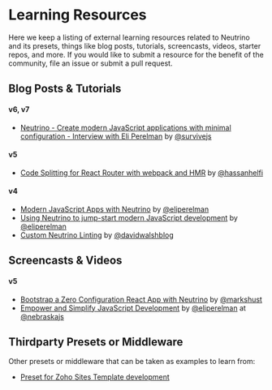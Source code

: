 # Learning Resources

Here we keep a listing of external learning resources related to Neutrino and its presets, things like blog posts,
tutorials, screencasts, videos, starter repos, and more. If you would like to submit a resource for the benefit of the
community, file an issue or submit a pull request.

## Blog Posts & Tutorials

#### v6, v7

* [Neutrino - Create modern JavaScript applications with minimal configuration - Interview with Eli Perelman](https://survivejs.com/blog/neutrino-interview/) by [@survivejs](https://twitter.com/survivejs)

#### v5

* [Code Splitting for React Router with webpack and HMR](https://hackernoon.com/code-splitting-for-react-router-with-webpack-and-hmr-bb509968e86f) by [@hassanhelfi](https://twitter.com/hassanhelfi)

#### v4

* [Modern JavaScript Apps with Neutrino](https://davidwalsh.name/neutrino) by [@eliperelman](https://twitter.com/eliperelman)
* [Using Neutrino to jump-start modern JavaScript development](https://hacks.mozilla.org/2017/02/using-neutrino-for-modern-javascript-development/) by [@eliperelman](https://twitter.com/eliperelman)
* [Custom Neutrino Linting](https://davidwalsh.name/neutrino-linting) by [@davidwalshblog](https://twitter.com/davidwalshblog)

## Screencasts & Videos

#### v5

* [Bootstrap a Zero Configuration React App with Neutrino](https://egghead.io/lessons/react-bootstrap-a-zero-configuration-react-app-with-neutrino) by [@markshust](https://twitter.com/markshust)
* [Empower and Simplify JavaScript Development](https://www.youtube.com/watch?v=fz5jMdmKmRI) by [@eliperelman](https://twitter.com/eliperelman) at [@nebraskajs](https://nebraskajs.com)

## Thirdparty Presets or Middleware

Other presets or middleware that can be taken as examples to learn from:

* [Preset for Zoho Sites Template development](https://gitlab.com/ringods/neutrino-preset-zoho-sites-template)
